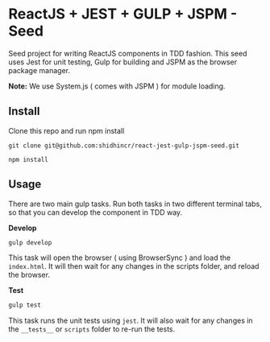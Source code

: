# ReactJS + JEST + GULP + JSPM - Seed

Seed project for writing ReactJS components in TDD fashion. This seed uses Jest for unit testing, Gulp for building and JSPM as the browser package manager.

**Note:** We use System.js ( comes with JSPM ) for module loading.

## Install

Clone this repo and run npm install
```
git clone git@github.com:shidhincr/react-jest-gulp-jspm-seed.git

npm install
```

## Usage 

There are two main gulp tasks. Run both tasks in two different terminal tabs, so that you can develop the component in TDD way.

**Develop**

```js 
gulp develop
```

This task will open the browser ( using BrowserSync ) and load the `index.html`. It will then wait for any changes in the scripts folder, and reload the browser.

**Test**

```js 
gulp test
```

This task runs the unit tests using `jest`. It will also wait for any changes in the `__tests__` or `scripts` folder to re-run the tests.
